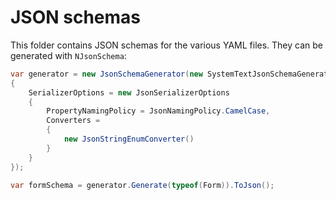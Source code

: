 # JSON schemas

This folder contains JSON schemas for the various YAML files. They can be generated with `NJsonSchema`:

```csharp
var generator = new JsonSchemaGenerator(new SystemTextJsonSchemaGeneratorSettings
{
    SerializerOptions = new JsonSerializerOptions
    {
        PropertyNamingPolicy = JsonNamingPolicy.CamelCase,
        Converters =
        {
            new JsonStringEnumConverter()
        }
    }
});

var formSchema = generator.Generate(typeof(Form)).ToJson();
```